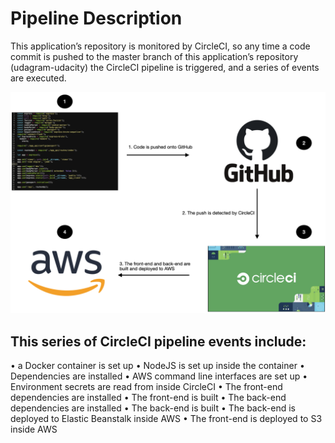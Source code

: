 # Pipeline Description
This application’s repository is monitored by CircleCI, so any time a code commit is pushed to the master branch of this application’s repository (udagram-udacity) the CircleCI pipeline is triggered, and a series of events are executed.


![PipeLine Schema](./pipeline_diagram.png)


## This series of CircleCI pipeline events include:

• a Docker container is set up
• NodeJS is set up inside the container
• Dependencies are installed
• AWS command line interfaces are set up
• Environment secrets are read from inside CircleCI
• The front-end dependencies are installed
• The front-end is built
• The back-end dependencies are installed
• The back-end is built
• The back-end is deployed to Elastic Beanstalk inside AWS • The front-end is deployed to S3 inside AWS